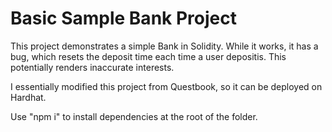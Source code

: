 # Basic Sample Bank Project

This project demonstrates a simple Bank in Solidity. While it works, it has a bug, which resets the deposit time each time a user depositis. This potentially renders inaccurate interests.

I essentially modified this project from Questbook, so it can be deployed on Hardhat.

Use "npm i" to install dependencies at the root of the folder.
